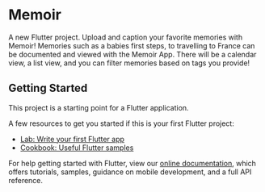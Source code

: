 # Memoir

A new Flutter project.
Upload and caption your favorite memories with Memoir! Memories such as a babies first steps, to travelling to France can be documented and viewed with the Memoir App. There will be a calendar view, a list view, and you can filter memories based on tags you provide!

## Getting Started

This project is a starting point for a Flutter application.

A few resources to get you started if this is your first Flutter project:

- [Lab: Write your first Flutter app](https://flutter.dev/docs/get-started/codelab)
- [Cookbook: Useful Flutter samples](https://flutter.dev/docs/cookbook)

For help getting started with Flutter, view our
[online documentation](https://flutter.dev/docs), which offers tutorials,
samples, guidance on mobile development, and a full API reference.
